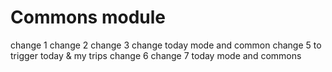 # Commons module 
change 1
change 2
change 3
change today mode and common
change 5 to trigger today & my trips
change 6
change 7 today mode and commons
